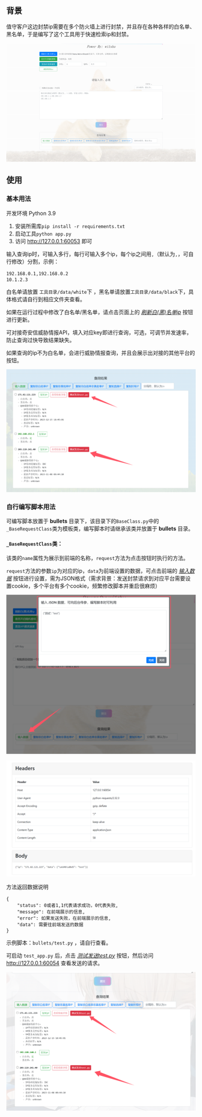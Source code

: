 ## 背景

值守客户这边封禁ip需要在多个防火墙上进行封禁，并且存在各种各样的白名单、黑名单，于是编写了这个工具用于快速检索ip和封禁。

![image-20240822103612789](README.assets/image-20240822103612789.png)

## 使用

### 基本用法

开发环境 Python 3.9

1. 安装所需库`pip install -r requirements.txt`
2. 启动工具`python app.py`
3. 访问 http://127.0.0.1:60053 即可

输入查询ip时，可输入多行，每行可输入多个ip，每个ip之间用`,`（默认为`,`，可自行修改）分割，示例：

```
192.168.0.1,192.168.0.2
10.1.2.3
```

白名单请放置 `工具目录/data/white`下  ，黑名单请放置`工具目录/data/black`下，具体格式请自行到相应文件夹查看。

如果在运行过程中修改了白名单/黑名单，请点击页面上的 <u>*刷新白(黑)名单ip*</u> 按钮进行更新。

可对接奇安信威胁情报API，填入对应key即进行查询，可选，可调节并发速率，防止查询过快导致结果缺失。

如果查询的ip不为白名单，会进行威胁情报查询，并且会展示出对接的其他平台的按钮。

![img](README.assets/QQ_1723027696192.png)

### 自行编写脚本用法

可编写脚本放置于 **bullets** 目录下，该目录下的`BaseClass.py`中的`_BaseRequestClass`类为模板类，编写脚本时请继承该类并放置于 **bullets** 目录。

#### `_BaseRequestClass`类：

该类的`name`属性为展示到前端的名称，`request`方法为点击按钮时执行的方法。

`request`方法的参数`ip`为对应的ip，`data`为前端设置的数据，可点击前端的 <u>*输入数据*</u> 按钮进行设置，需为JSON格式（需求背景：发送封禁请求到对应平台需要设置cookie，多个平台有多个cookie，频繁修改脚本并重启很麻烦）

![img](README.assets/QQ_1723028252510.png)

![img](README.assets/QQ_1723028345814.png)

方法返回数据说明

```
{
    "status": 0或者1,1代表请求成功，0代表失败,
    "message": 在前端展示的信息,
    "error": 如果发送失败，在前端展示的信息,
    "data": 需要往前端发送的数据
}
```

示例脚本：`bullets/test.py` ，请自行查看。

可启动 `test_app.py` 后，点击 <u>*测试发送test.py*</u> 按钮，然后访问  http://127.0.0.1:60054 查看发送的请求。

![img](README.assets/QQ_1723027992328.png)

